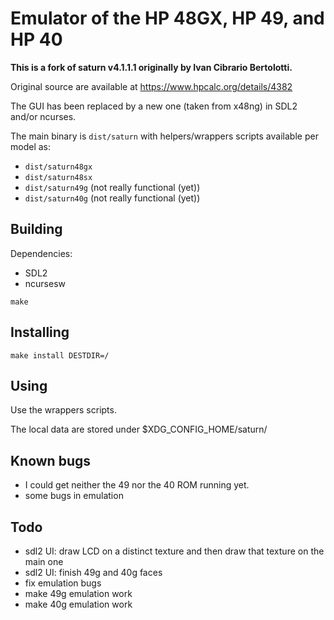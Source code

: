 # Emulator of the HP 48GX, HP 49, and HP 40

**This is a fork of saturn v4.1.1.1 originally by Ivan Cibrario Bertolotti.**

Original source are available at https://www.hpcalc.org/details/4382

The GUI has been replaced by a new one (taken from x48ng) in SDL2 and/or ncurses.

The main binary is `dist/saturn` with helpers/wrappers scripts available per model as:
* `dist/saturn48gx`
* `dist/saturn48sx`
* `dist/saturn49g` (not really functional (yet))
* `dist/saturn40g` (not really functional (yet))

## Building

Dependencies:
- SDL2
- ncursesw


``` shell
make
```

## Installing
``` shell
make install DESTDIR=/
```

## Using
Use the wrappers scripts.

The local data are stored under $XDG_CONFIG_HOME/saturn<model>/

## Known bugs
- I could get neither the 49 nor the 40 ROM running yet.
- some bugs in emulation

## Todo
- sdl2 UI: draw LCD on a distinct texture and then draw that texture on the main one
- sdl2 UI: finish 49g and 40g faces
- fix emulation bugs
- make 49g emulation work
- make 40g emulation work
